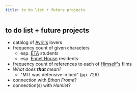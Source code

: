 ```yaml
---
title: to do list + future projects
---
```


to do list + future projects
----------------------------

* catalog of [Avril's](/characters/Avril) lovers
* frequency count of given characters
  * esp. [ETA](/places/ETA) students
  * esp. [Ennet House](/places/Ennet_House) residents
* frequency count of references to each of [Himself's](/characters/Himself) films
* *What does **that** mean?*
  * "MIT was defensive in bed" (pp. 726)
* connection with *Ethan Frome*?
* connection(s) with *Hamlet*?
